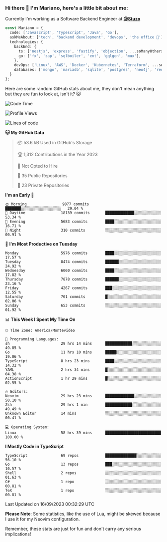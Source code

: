 ### Hi there 👋 I'm Mariano, here's a little bit about me:

Currently I'm working as a Software Backend Engineer at [**@Stuzo**](https://www.stuzo.com/)

```ts
const Mariano = {
  code: ['Javascript', 'Typescript', 'Java', 'Go'],
  askMeAbout: ['tech', 'backend development', 'devops', 'the office 💼'],
  technologies: {
    backEnd: {
      ts: ['nestjs', 'express', 'fastify', 'objection', ...soManyOthersFrameworks],
      go: ['fx', 'zap', 'sqlboiler', 'ent', 'gqlgen', 'mux'],
    },
    devOps: ['Linux', 'AWS', 'Docker', 'Kubernetes', 'Terraform', ...soManyOthersTools],
    databases: ['mongo', 'mariadb', 'sqlite', 'postgres', 'neo4j', 'redis', ...],
  }
};
```

Here are some random GitHub stats about me, they don't mean anything but they are fun to look at, isn't it? 🐱

<!--START_SECTION:waka-->
![Code Time](http://img.shields.io/badge/Code%20Time-1%2C219%20hrs%2027%20mins-blue)

![Profile Views](http://img.shields.io/badge/Profile%20Views-0-blue)

![Lines of code](https://img.shields.io/badge/From%20Hello%20World%20I%27ve%20Written-11.3%20million%20lines%20of%20code-blue)

**🐱 My GitHub Data** 

> 📦 53.6 kB Used in GitHub's Storage 
 > 
> 🏆 1,312 Contributions in the Year 2023
 > 
> 🚫 Not Opted to Hire
 > 
> 📜 35 Public Repositories 
 > 
> 🔑 23 Private Repositories 
 > 
**I'm an Early 🐤** 

```text
🌞 Morning                9877 commits        ███████░░░░░░░░░░░░░░░░░░   29.04 % 
🌆 Daytime                18139 commits       █████████████░░░░░░░░░░░░   53.34 % 
🌃 Evening                5683 commits        ████░░░░░░░░░░░░░░░░░░░░░   16.71 % 
🌙 Night                  310 commits         ░░░░░░░░░░░░░░░░░░░░░░░░░   00.91 % 
```
📅 **I'm Most Productive on Tuesday** 

```text
Monday                   5976 commits        ████░░░░░░░░░░░░░░░░░░░░░   17.57 % 
Tuesday                  8474 commits        ██████░░░░░░░░░░░░░░░░░░░   24.92 % 
Wednesday                6060 commits        ████░░░░░░░░░░░░░░░░░░░░░   17.82 % 
Thursday                 7878 commits        ██████░░░░░░░░░░░░░░░░░░░   23.16 % 
Friday                   4267 commits        ███░░░░░░░░░░░░░░░░░░░░░░   12.55 % 
Saturday                 701 commits         █░░░░░░░░░░░░░░░░░░░░░░░░   02.06 % 
Sunday                   653 commits         ░░░░░░░░░░░░░░░░░░░░░░░░░   01.92 % 
```


📊 **This Week I Spent My Time On** 

```text
🕑︎ Time Zone: America/Montevideo

💬 Programming Languages: 
sh                       29 hrs 14 mins      ████████████░░░░░░░░░░░░░   49.85 % 
Go                       11 hrs 10 mins      █████░░░░░░░░░░░░░░░░░░░░   19.06 % 
TypeScript               8 hrs 23 mins       ████░░░░░░░░░░░░░░░░░░░░░   14.32 % 
YAML                     2 hrs 34 mins       █░░░░░░░░░░░░░░░░░░░░░░░░   04.38 % 
ActionScript             1 hr 29 mins        █░░░░░░░░░░░░░░░░░░░░░░░░   02.55 % 

🔥 Editors: 
Neovim                   29 hrs 23 mins      █████████████░░░░░░░░░░░░   50.10 % 
Zsh                      29 hrs 1 min        ████████████░░░░░░░░░░░░░   49.49 % 
Unknown Editor           14 mins             ░░░░░░░░░░░░░░░░░░░░░░░░░   00.41 % 

💻 Operating System: 
Linux                    58 hrs 39 mins      █████████████████████████   100.00 % 
```

**I Mostly Code in TypeScript** 

```text
TypeScript               69 repos            ██████████████░░░░░░░░░░░   56.10 % 
Go                       13 repos            ███░░░░░░░░░░░░░░░░░░░░░░   10.57 % 
Shell                    2 repos             ░░░░░░░░░░░░░░░░░░░░░░░░░   01.63 % 
C#                       1 repo              ░░░░░░░░░░░░░░░░░░░░░░░░░   00.81 % 
TeX                      1 repo              ░░░░░░░░░░░░░░░░░░░░░░░░░   00.81 % 
```




 Last Updated on 16/09/2023 00:32:29 UTC
<!--END_SECTION:waka-->

**Please Note**: Some statistics, like the use of Lua, might be skewed because I use it for my Neovim configuration.

Remember, these stats are just for fun and don't carry any serious implications!
